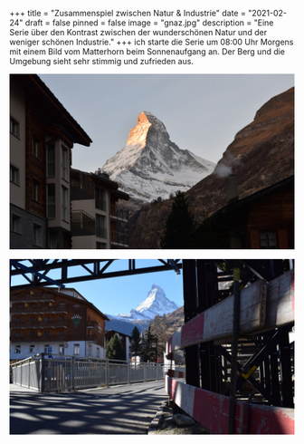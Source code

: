 +++
title = "Zusammenspiel zwischen Natur & Industrie"
date = "2021-02-24"
draft = false
pinned = false
image = "gnaz.jpg"
description = "Eine Serie über den Kontrast zwischen der wunderschönen Natur und der weniger schönen Industrie."
+++
ich starte die Serie um 08:00 Uhr Morgens mit einem Bild vom Matterhorn beim Sonnenaufgang an. Der Berg und die Umgebung sieht sehr stimmig und zufrieden aus. 

![](matterhornschlecht.jpg)

![](dsc_03.jpg)